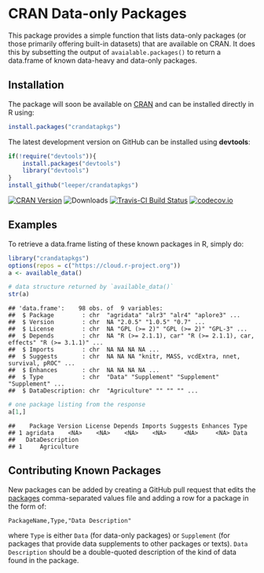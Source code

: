 # CRAN Data-only Packages #

This package provides a simple function that lists data-only packages (or those primarily offering built-in datasets) that are available on CRAN. It does this by subsetting the output of `avaialable.packages()` to return a data.frame of known data-heavy and data-only packages.

## Installation ##

The package will soon be available on [CRAN](http://cran.r-project.org/web/packages/crandatapkgs/) and can be installed directly in R using:

```R
install.packages("crandatapkgs")
```

The latest development version on GitHub can be installed using **devtools**:

```R
if(!require("devtools")){
    install.packages("devtools")
    library("devtools")
}
install_github("leeper/crandatapkgs")
```

[![CRAN Version](http://www.r-pkg.org/badges/version/crandatapkgs)](http://cran.r-project.org/package=crandatapkgs)
![Downloads](http://cranlogs.r-pkg.org/badges/crandatapkgs)
[![Travis-CI Build Status](https://travis-ci.org/leeper/crandatapkgs.png?branch=master)](https://travis-ci.org/leeper/crandatapkgs)
[![codecov.io](http://codecov.io/github/leeper/crandatapkgs/coverage.svg?branch=master)](http://codecov.io/github/leeper/crandatapkgs?branch=master)

## Examples ##

To retrieve a data.frame listing of these known packages in R, simply do:


```r
library("crandatapkgs")
options(repos = c("https://cloud.r-project.org"))
a <- available_data()

# data structure returned by `available_data()`
str(a)
```

```
## 'data.frame':	98 obs. of  9 variables:
##  $ Package        : chr  "agridata" "alr3" "alr4" "aplore3" ...
##  $ Version        : chr  NA "2.0.5" "1.0.5" "0.7" ...
##  $ License        : chr  NA "GPL (>= 2)" "GPL (>= 2)" "GPL-3" ...
##  $ Depends        : chr  NA "R (>= 2.1.1), car" "R (>= 2.1.1), car, effects" "R (>= 3.1.1)" ...
##  $ Imports        : chr  NA NA NA NA ...
##  $ Suggests       : chr  NA NA NA "knitr, MASS, vcdExtra, nnet, survival, pROC" ...
##  $ Enhances       : chr  NA NA NA NA ...
##  $ Type           : chr  "Data" "Supplement" "Supplement" "Supplement" ...
##  $ DataDescription: chr  "Agriculture" "" "" "" ...
```

```r
# one package listing from the response
a[1,]
```

```
##    Package Version License Depends Imports Suggests Enhances Type
## 1 agridata    <NA>    <NA>    <NA>    <NA>     <NA>     <NA> Data
##   DataDescription
## 1     Agriculture
```

## Contributing Known Packages ##

New packages can be added by creating a GitHub pull request that edits the [packages](https://github.com/leeper/crandatapkgs/blob/master/inst/packages/packages) comma-separated values file and adding a row for a package in the form of:

```
PackageName,Type,"Data Description"
```

where `Type` is either `Data` (for data-only packages) or `Supplement` (for packages that provide data supplements to other packages or texts). `Data Description` should be a double-quoted description of the kind of data found in the package.

